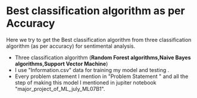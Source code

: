 # Best classification algorithm as per Accuracy
Here we try to get  the Best classification algorithm from three classification algorithm (as per accuracy) for sentimental analysis.
- Three classification algorithm (**Random Forest algorithms,Naive Bayes algorithms,Support Vector Machine**)
- I use "Information.csv" data for training my model and testing .
- Every problem statement I mention in "Problem Statement " and all the step of making this model I mentioned in jupiter notebook "major_project_of_ML_july_ML07B1". 


